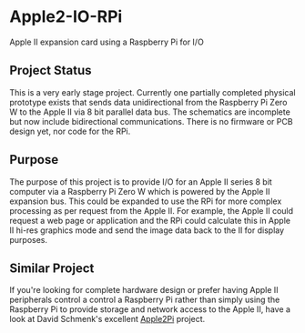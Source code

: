 # Apple2-IO-RPi
Apple II expansion card using a Raspberry Pi for I/O

## Project Status
This is a very early stage project. Currently one partially completed physical prototype exists that sends data unidirectional from the Raspberry Pi Zero W to the Apple II via 8 bit parallel data bus. The schematics are incomplete but now include bidirectional communications. There is no firmware or PCB design yet, nor code for the RPi.

## Purpose
The purpose of this project is to provide I/O for an Apple II series 8 bit computer via a Raspberry Pi Zero W which is powered by the Apple II expansion bus. This could be expanded to use the RPi for more complex processing as per request from the Apple II. For example, the Apple II could request a web page or application and the RPi could calculate this in Apple II hi-res graphics mode and send the image data back to the II for display purposes.

## Similar Project
If you're looking for complete hardware design or prefer having Apple II peripherals control a control a Raspberry Pi rather than simply using the Raspberry Pi to provide storage and network access to the Apple II, have a look at David Schmenk's excellent [Apple2Pi](https://github.com/dschmenk/apple2pi) project.  
